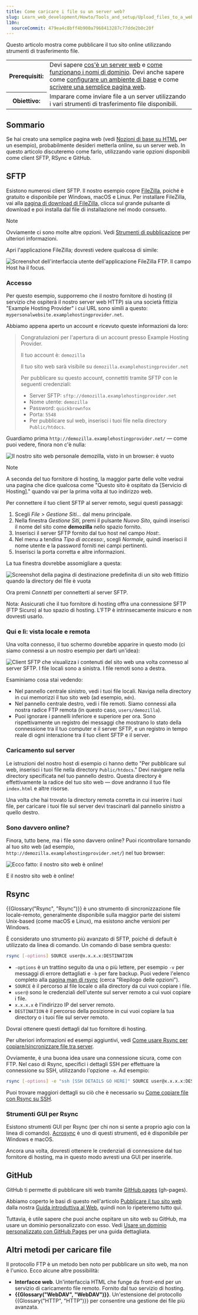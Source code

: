 ```yaml
---
title: Come caricare i file su un server web?
slug: Learn_web_development/Howto/Tools_and_setup/Upload_files_to_a_web_server
l10n:
  sourceCommit: 479ea4c8bff4b900a7968413287c77dde2b0c20f
---
```


Questo articolo mostra come pubblicare il tuo sito online utilizzando strumenti di trasferimento file.

<table>
  <tbody>
    <tr>
      <th scope="row">Prerequisiti:</th>
      <td>
        Devi sapere
        <a href="/it/docs/Learn_web_development/Howto/Web_mechanics/What_is_a_web_server"
          >cos'è un server web</a
        >
        e
        <a href="/it/docs/Learn_web_development/Howto/Web_mechanics/What_is_a_domain_name"
          >come funzionano i nomi di dominio</a
        >. Devi anche sapere come
        <a
          href="/it/docs/Learn_web_development/Howto/Tools_and_setup/set_up_a_local_testing_server"
          >configurare un ambiente di base</a
        >
        e come
        <a href="/it/docs/Learn_web_development/Getting_started/Your_first_website"
          >scrivere una semplice pagina web</a
        >.
      </td>
    </tr>
    <tr>
      <th scope="row">Obiettivo:</th>
      <td>
        Imparare come inviare file a un server utilizzando i vari strumenti di trasferimento file disponibili.
      </td>
    </tr>
  </tbody>
</table>

## Sommario

Se hai creato una semplice pagina web (vedi [Nozioni di base su HTML](/it/docs/Learn_web_development/Getting_started/Your_first_website/Creating_the_content) per un esempio), probabilmente desideri metterla online, su un server web. In questo articolo discuteremo come farlo, utilizzando varie opzioni disponibili come client SFTP, RSync e GitHub.

## SFTP

Esistono numerosi client SFTP. Il nostro esempio copre [FileZilla](https://filezilla-project.org/), poiché è gratuito e disponibile per Windows, macOS e Linux. Per installare FileZilla, vai alla [pagina di download di FileZilla](https://filezilla-project.org/download.php?type=client), clicca sul grande pulsante di download e poi installa dal file di installazione nel modo consueto.

> [!NOTE]
> Ovviamente ci sono molte altre opzioni. Vedi [Strumenti di pubblicazione](/it/docs/Learn_web_development/Howto/Tools_and_setup/How_much_does_it_cost#publishing_tools) per ulteriori informazioni.

Apri l'applicazione FileZilla; dovresti vedere qualcosa di simile:

![Screenshot dell'interfaccia utente dell'applicazione FileZilla FTP. Il campo Host ha il focus.](filezilla-ui.png)

### Accesso

Per questo esempio, supporremo che il nostro fornitore di hosting (il servizio che ospiterà il nostro server web HTTP) sia una società fittizia "Example Hosting Provider" i cui URL sono simili a questo: `mypersonalwebsite.examplehostingprovider.net`.

Abbiamo appena aperto un account e ricevuto queste informazioni da loro:

> Congratulazioni per l'apertura di un account presso Example Hosting Provider.
>
> Il tuo account è: `demozilla`
>
> Il tuo sito web sarà visibile su `demozilla.examplehostingprovider.net`
>
> Per pubblicare su questo account, connettiti tramite SFTP con le seguenti credenziali:
>
> - Server SFTP: `sftp://demozilla.examplehostingprovider.net`
> - Nome utente: `demozilla`
> - Password: `quickbrownfox`
> - Porta: `5548`
> - Per pubblicare sul web, inserisci i tuoi file nella directory `Public/htdocs`.

Guardiamo prima `http://demozilla.examplehostingprovider.net/` — come puoi vedere, finora non c'è nulla:

![Il nostro sito web personale demozilla, visto in un browser: è vuoto](demozilla-empty.png)

> [!NOTE]
> A seconda del tuo fornitore di hosting, la maggior parte delle volte vedrai una pagina che dice qualcosa come "Questo sito è ospitato da \[Servicio di Hosting]." quando vai per la prima volta al tuo indirizzo web.

Per connettere il tuo client SFTP al server remoto, segui questi passaggi:

1. Scegli _File > Gestione Siti…_ dal menu principale.
2. Nella finestra _Gestione Siti_, premi il pulsante _Nuovo Sito_, quindi inserisci il nome del sito come **demozilla** nello spazio fornito.
3. Inserisci il server SFTP fornito dal tuo host nel campo _Host:_.
4. Nel menu a tendina _Tipo di accesso:_, scegli _Normale_, quindi inserisci il nome utente e la password forniti nei campi pertinenti.
5. Inserisci la porta corretta e altre informazioni.

La tua finestra dovrebbe assomigliare a questa:

![Screenshot della pagina di destinazione predefinita di un sito web fittizio quando la directory dei file è vuota](site-manager.png)

Ora premi _Connetti_ per connetterti al server SFTP.

Nota: Assicurati che il tuo fornitore di hosting offra una connessione SFTP (FTP Sicuro) al tuo spazio di hosting. L'FTP è intrinsecamente insicuro e non dovresti usarlo.

### Qui e lì: vista locale e remota

Una volta connesso, il tuo schermo dovrebbe apparire in questo modo (ci siamo connessi a un nostro esempio per darti un'idea):

![Client SFTP che visualizza i contenuti del sito web una volta connesso al server SFTP. I file locali sono a sinistra. I file remoti sono a destra.](connected.png)

Esaminiamo cosa stai vedendo:

- Nel pannello centrale sinistro, vedi i tuoi file locali. Naviga nella directory in cui memorizzi il tuo sito web (ad esempio, `mdn`).
- Nel pannello centrale destro, vedi i file remoti. Siamo connessi alla nostra radice FTP remota (in questo caso, `users/demozilla`).
- Puoi ignorare i pannelli inferiore e superiore per ora. Sono rispettivamente un registro dei messaggi che mostrano lo stato della connessione tra il tuo computer e il server SFTP, e un registro in tempo reale di ogni interazione tra il tuo client SFTP e il server.

### Caricamento sul server

Le istruzioni del nostro host di esempio ci hanno detto "Per pubblicare sul web, inserisci i tuoi file nella directory `Public/htdocs`." Devi navigare nella directory specificata nel tuo pannello destro. Questa directory è effettivamente la radice del tuo sito web — dove andranno il tuo file `index.html` e altre risorse.

Una volta che hai trovato la directory remota corretta in cui inserire i tuoi file, per caricare i tuoi file sul server devi trascinarli dal pannello sinistro a quello destro.

### Sono davvero online?

Finora, tutto bene, ma i file sono davvero online? Puoi ricontrollare tornando al tuo sito web (ad esempio, `http://demozilla.examplehostingprovider.net/`) nel tuo browser:

![Ecco fatto: il nostro sito web è online!](here-we-go.png)

E il nostro sito web è online!

## Rsync

{{Glossary("Rsync", "Rsync")}} è uno strumento di sincronizzazione file locale-remoto, generalmente disponibile sulla maggior parte dei sistemi Unix-based (come macOS e Linux), ma esistono anche versioni per Windows.

È considerato uno strumento più avanzato di SFTP, poiché di default è utilizzato da linea di comando. Un comando di base sembra questo:

```bash
rsync [-options] SOURCE user@x.x.x.x:DESTINATION
```

- `-options` è un trattino seguito da una o più lettere, per esempio `-v` per messaggi di errore dettagliati e `-b` per fare backup. Puoi vedere l'elenco completo alla [pagina man di rsync](https://linux.die.net/man/1/rsync) (cerca "Riepilogo delle opzioni").
- `SOURCE` è il percorso al file locale o alla directory da cui vuoi copiare i file.
- `user@` sono le credenziali dell'utente sul server remoto a cui vuoi copiare i file.
- `x.x.x.x` è l'indirizzo IP del server remoto.
- `DESTINATION` è il percorso della posizione in cui vuoi copiare la tua directory o i tuoi file sul server remoto.

Dovrai ottenere questi dettagli dal tuo fornitore di hosting.

Per ulteriori informazioni ed esempi aggiuntivi, vedi [Come usare Rsync per copiare/sincronizzare file tra server](https://www.atlantic.net/vps-hosting/how-to-use-rsync-copy-sync-files-servers/).

Ovviamente, è una buona idea usare una connessione sicura, come con FTP. Nel caso di Rsync, specifici i dettagli SSH per effettuare la connessione su SSH, utilizzando l'opzione `-e`. Ad esempio:

```bash
rsync [-options] -e "ssh [SSH DETAILS GO HERE]" SOURCE user@x.x.x.x:DESTINATION
```

Puoi trovare maggiori dettagli su ciò che è necessario su [Come copiare file con Rsync su SSH](https://www.digitalocean.com/community/tutorials/how-to-copy-files-with-rsync-over-ssh).

### Strumenti GUI per Rsync

Esistono strumenti GUI per Rsync (per chi non si sente a proprio agio con la linea di comando). [Acrosync](https://acrosync.com/mac.html) è uno di questi strumenti, ed è disponibile per Windows e macOS.

Ancora una volta, dovresti ottenere le credenziali di connessione dal tuo fornitore di hosting, ma in questo modo avresti una GUI per inserirle.

## GitHub

GitHub ti permette di pubblicare siti web tramite [GitHub pages](https://pages.github.com/) (gh-pages).

Abbiamo coperto le basi di questo nell'articolo [Pubblicare il tuo sito web](/it/docs/Learn_web_development/Getting_started/Your_first_website/Publishing_your_website) dalla nostra [Guida introduttiva al Web](/it/docs/Learn_web_development/Getting_started/Your_first_website), quindi non lo ripeteremo tutto qui.

Tuttavia, è utile sapere che puoi anche ospitare un sito web su GitHub, ma usare un dominio personalizzato con esso. Vedi [Usare un dominio personalizzato con GitHub Pages](https://docs.github.com/en/pages/configuring-a-custom-domain-for-your-github-pages-site) per una guida dettagliata.

## Altri metodi per caricare file

Il protocollo FTP è un metodo ben noto per pubblicare un sito web, ma non è l'unico. Ecco alcune altre possibilità:

- **Interfacce web**. Un'interfaccia HTML che funge da front-end per un servizio di caricamento file remoto. Fornito dal tuo servizio di hosting.
- **{{Glossary("WebDAV", "WebDAV")}}**. Un'estensione del protocollo {{Glossary("HTTP", "HTTP")}} per consentire una gestione dei file più avanzata.
